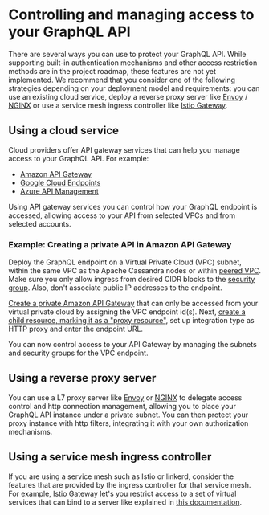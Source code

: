 # Controlling and managing access to your GraphQL API

There are several ways you can use to protect your GraphQL API. While supporting built-in authentication
mechanisms and other access restriction methods are in the project roadmap, these features are not yet implemented.
We recommend that you consider one of the following strategies depending on your deployment model
and requirements: you can use an existing cloud service, deploy a reverse proxy server like
[Envoy][envoy] / [NGINX][nginx] or use a service mesh ingress controller like [Istio Gateway][istio-gateway].

## Using a cloud service

Cloud providers offer API gateway services that can help you manage access to your GraphQL API. For example:

- [Amazon API Gateway][api-gateway-aws]
- [Google Cloud Endpoints][api-gateway-gce]
- [Azure API Management][api-gateway-azure]

Using API gateway services you can control how your GraphQL endpoint is accessed, allowing access to your
API from selected VPCs and from selected accounts.

### Example: Creating a private API in Amazon API Gateway

Deploy the GraphQL endpoint on a Virtual Private Cloud (VPC) subnet, within the same VPC as the
Apache Cassandra nodes or within [peered VPC][aws-vpc-peering]. Make sure you only allow ingress from desired
CIDR blocks to the [security group][aws-security-groups]. Also, don't associate public IP addresses to the endpoint.

[Create a private Amazon API Gateway][aws-private-api] that can only be accessed from your virtual private
cloud by assigning the VPC endpoint id(s). Next, [create a child resource, marking it as a
"proxy resource"][aws-proxy-integration], set up integration type as HTTP proxy and enter the endpoint URL.

You can now control access to your API Gateway by managing the subnets and security groups for the VPC endpoint.

## Using a reverse proxy server

You can use a L7 proxy server like [Envoy][envoy] or [NGINX][nginx] to delegate access control and http connection
management, allowing you to place your GraphQL API instance under a private subnet. You can then protect your proxy
instance with http filters, integrating it with your own authorization mechanisms.

## Using a service mesh ingress controller

If you are using a service mesh such as Istio or linkerd, consider the features that are provided by the
ingress controller for that service mesh. For example, Istio Gateway let's you restrict access to a set of
virtual services that can bind to a server like explained in [this documentation][istio-gateway].

[envoy]: https://www.envoyproxy.io/
[nginx]: https://www.nginx.com/
[istio-gateway]: https://istio.io/docs/reference/config/networking/gateway/
[api-gateway-aws]: https://aws.amazon.com/api-gateway/
[api-gateway-gce]: https://cloud.google.com/endpoints
[api-gateway-azure]: https://azure.microsoft.com/en-us/services/api-management/
[aws-vpc-peering]: https://docs.aws.amazon.com/vpc/latest/peering/what-is-vpc-peering.html
[aws-security-groups]: https://docs.aws.amazon.com/vpc/latest/userguide/VPC_SecurityGroups.html
[aws-private-api]: https://docs.aws.amazon.com/apigateway/latest/developerguide/apigateway-private-apis.html
[aws-proxy-integration]: https://docs.aws.amazon.com/apigateway/latest/developerguide/api-gateway-set-up-simple-proxy.html